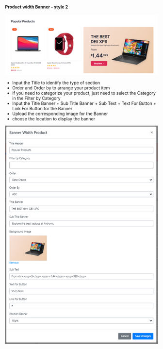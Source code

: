 #### Product width Banner - style 2

![](/assets/images/product-width-banner/cba6bb150ead57f2bf715d77d4a66baf.png)

- Input the Title to identify the type of section
- Order and Order by to arrange your product item
- If you need to categorize your product, just need to select the Category in the Filter by Category
- Input the Title Banner + Sub Title Banner + Sub Text + Text For Button + Link For Button for the Banner
- Upload the corresponding image for the Banner
- choose the location to display the banner
 
![](/assets/images/product-width-banner/0d364f2e9281703d775792a68a4e55fe.png)